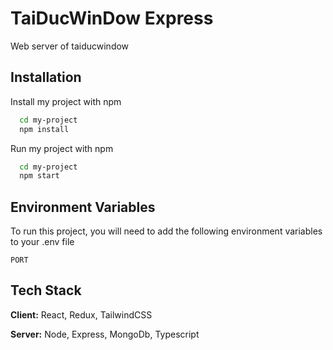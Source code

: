 # TaiDucWinDow Express

Web server of taiducwindow

## Installation

Install my project with npm

```bash
  cd my-project
  npm install
```

Run my project with npm

```bash
  cd my-project
  npm start
```

## Environment Variables

To run this project, you will need to add the following environment variables to your .env file

`PORT`

## Tech Stack

**Client:** React, Redux, TailwindCSS

**Server:** Node, Express, MongoDb, Typescript
